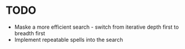 # TODO

- Maske a more efficient search - switch from iterative depth first to breadth first
- Implement repeatable spells into the search